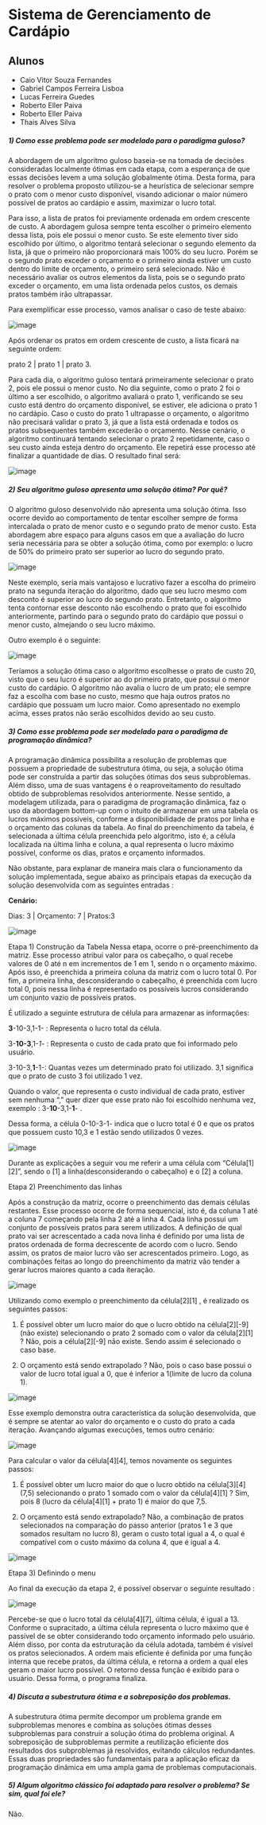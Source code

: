 # Sistema de Gerenciamento de Cardápio
## Alunos

* Caio Vitor Souza Fernandes
* Gabriel Campos Ferreira Lisboa
* Lucas Ferreira Guedes
* Roberto Eller Paiva
* Roberto Eller Paiva
* Thais Alves Silva

##### 1) Como esse problema pode ser modelado para o paradigma guloso? 
A abordagem de um algoritmo guloso baseia-se na tomada de decisões consideradas localmente ótimas em cada etapa, com a esperança de que essas decisões levem a uma solução globalmente ótima.
Desta forma, para resolver o problema proposto utilizou-se a heurística de selecionar sempre o prato com o menor custo disponível, visando adicionar o maior número possível de pratos ao cardápio e assim, maximizar o lucro total. 

Para isso, a lista de pratos foi previamente ordenada em ordem crescente de custo. A abordagem gulosa sempre tenta escolher o primeiro elemento dessa lista, 
pois ele possui o menor custo. Se este elemento tiver sido escolhido por último, o algoritmo tentará selecionar o segundo elemento da lista, já que o primeiro não proporcionará mais 100% do seu lucro. 
Porém se o segundo prato exceder o orçamento e o primeiro ainda estiver um custo dentro do limite de orçamento, o primeiro será selecionado. Não é necessário avaliar os outros elementos da lista, 
pois se o segundo prato exceder o orçamento, em uma lista ordenada pelos custos, os demais pratos também irão ultrapassar.

Para exemplificar esse processo, vamos analisar o caso de teste abaixo:

![image](https://github.com/gabrielclisboa/GerenciadorCardapio/assets/72041841/38d7c6b6-b319-4ba0-bd8f-ced01185103b)

Após ordenar os pratos em ordem crescente de custo, a lista ficará na seguinte ordem: 

prato 2 | prato 1 | prato 3. 

Para cada dia, o algoritmo guloso tentará primeiramente selecionar o prato 2, pois ele possui o menor custo. No dia seguinte, como o prato 2 foi o último a ser escolhido, o algoritmo avaliará o prato 1, verificando se seu custo está dentro do orçamento disponível, se estiver, ele adiciona o prato 1 no cardápio.
Caso o custo do prato 1 ultrapasse o orçamento, o algoritmo não precisará validar o prato 3, já que a lista está ordenada e todos os pratos subsequentes também excederão o orçamento. Nesse cenário, o algoritmo continuará tentando selecionar o prato 2 repetidamente, caso o seu custo ainda esteja dentro do orçamento. Ele repetirá esse processo até finalizar a quantidade de dias.
O resultado final será: 

![image](https://github.com/gabrielclisboa/GerenciadorCardapio/assets/72041841/a74eded4-7ea8-4d7c-807f-47654a88e747)


##### 2) Seu algoritmo guloso apresenta uma solução ótima? Por quê? 

O algoritmo guloso desenvolvido não apresenta uma solução ótima. Isso ocorre devido ao comportamento de tentar escolher sempre de forma intercalada o prato de menor custo e o segundo prato de menor custo. Esta abordagem abre espaço para alguns casos em que a avaliação do lucro seria necessária para se obter a solução ótima, como por exemplo: o lucro de 50% do primeiro prato ser superior ao lucro do segundo prato.

![image](https://github.com/gabrielclisboa/GerenciadorCardapio/assets/72041841/fccb29a7-bf33-497a-bbd0-e2d64b17a0e8)

Neste exemplo, seria mais vantajoso e lucrativo fazer a escolha do primeiro prato na segunda iteração do algoritmo, dado que seu lucro mesmo com desconto é superior ao lucro do segundo prato. Entretanto, o algoritmo tenta contornar esse desconto não escolhendo o prato que foi escolhido anteriormente, partindo para o segundo prato do cardápio que possui o menor custo, almejando o seu lucro máximo.

Outro exemplo é o seguinte:

![image](https://github.com/gabrielclisboa/GerenciadorCardapio/assets/72041841/45dc5598-c28a-48ab-b807-f7eadcad0e75)

Teríamos a solução ótima caso o algoritmo escolhesse o prato de custo 20, visto que o seu lucro é superior ao do primeiro prato, que possui o menor custo do cardápio. O algoritmo não avalia o lucro de um prato; ele sempre faz a escolha com base no custo, mesmo que haja outros pratos no cardápio que possuam um lucro maior. Como apresentado no exemplo acima, esses pratos não serão escolhidos devido ao seu custo.

##### 3) Como esse problema pode ser modelado para o paradigma de programação dinâmica? 
A programação dinâmica possibilita a resolução de problemas que possuem a propriedade de subestrutura ótima, ou seja, a solução ótima pode ser  construída a partir das soluções ótimas dos seus subproblemas. Além disso, uma de suas vantagens é o reaproveitamento do resultado obtido de subproblemas resolvidos anteriormente. Nesse sentido, a modelagem utilizada, para o paradigma de programação dinâmica, faz o uso da abordagem bottom-up com o intuito de armazenar em uma tabela os lucros máximos possíveis, conforme a disponibilidade de pratos por linha e o orçamento das colunas da tabela. Ao final do preenchimento da tabela, é selecionada a última célula preenchida pelo algoritmo, isto é, a célula localizada na última linha e coluna, a qual representa o lucro máximo possível, conforme os dias, pratos e orçamento informados.

Não obstante, para explanar de maneira mais clara o funcionamento da solução implementada, segue abaixo as principais etapas da execução da solução desenvolvida com as seguintes entradas :

**Cenário:**

Dias: 3      |           Orçamento: 7          |            Pratos:3

![image](https://github.com/gabrielclisboa/GerenciadorCardapio/assets/72041841/9851bc17-b2d3-4757-ac53-9fda4c20c451)

Etapa 1) Construção da Tabela
Nessa etapa, ocorre o pré-preenchimento da matriz. Esse processo atribui valor para os cabeçalho, o qual recebe valores de 0 até n em incrementos de 1 em 1, sendo n o orçamento máximo. Após isso, é preenchida a primeira coluna da matriz com o lucro total 0. Por fim, a primeira linha, desconsiderando o cabeçalho, é preenchida com lucro total 0, pois nessa linha é representado os possíveis lucros considerando um conjunto vazio de possíveis pratos. 

É utilizado a seguinte estrutura de célula para armazenar as informações:

**3**-10-3,1-1- : Representa o lucro total da célula.

3-**10-3**,1-*1*- : Representa o custo de cada prato que foi informado pelo usuário.

3-10-3,**1**-1-:  Quantas vezes um determinado prato foi utilizado. 3,1 significa que o prato de custo 3 foi utilizado 1 vez. 

Quando o valor, que representa o custo individual de cada prato, estiver sem nenhuma “,” quer dizer que esse prato não foi escolhido nenhuma vez, exemplo :  3-**10**-3,1-**1**- .

Dessa forma, a célula 0-10-3-1- indica que o lucro total é 0 e que os pratos que possuem custo 10,3 e 1 estão sendo utilizados 0 vezes.

![image](https://github.com/gabrielclisboa/GerenciadorCardapio/assets/72041841/a91577a7-fd3a-48fc-a28f-c93e15799cb2)

Durante as explicações a seguir vou me referir a uma célula com “Célula[1][2]”, sendo o [1] a linha(desconsiderando o cabeçalho) e o [2] a coluna.

Etapa 2) Preenchimento das linhas

Após a construção da matriz, ocorre o preenchimento das demais células restantes. Esse processo ocorre de forma sequencial, isto é, da coluna 1 até a coluna 7 começando pela linha 2 até a linha 4. Cada linha possui um conjunto de possíveis pratos para serem utilizados. A definição de qual prato vai ser acrescentado a cada nova linha é definido por uma lista de pratos ordenada de forma decrescente de acordo com o lucro. Sendo assim, os pratos de maior lucro vão ser acrescentados primeiro. Logo, as combinações feitas ao longo do preenchimento da matriz vão tender a gerar lucros maiores quanto a cada iteração.

![image](https://github.com/gabrielclisboa/GerenciadorCardapio/assets/72041841/7a084160-d8c4-401a-b033-fb484eaee1ed)

Utilizando como exemplo o preenchimento da célula[2][1] , é realizado os seguintes passos:

1) É possível obter um lucro maior do que o lucro obtido na célula[2][-9] (não existe)  selecionando o prato 2 somado com o valor da célula[2][1] ? Não, pois a célula[2][-9] não existe. Sendo assim é selecionado o caso base.


2) O orçamento está sendo extrapolado ? Não, pois o caso base possui o valor de lucro total igual a 0, que é inferior a 1(limite de lucro da coluna 1).	

![image](https://github.com/gabrielclisboa/GerenciadorCardapio/assets/72041841/05265f12-4da3-4ec2-8fa0-0227f3ce08e6)

Esse exemplo demonstra outra característica da solução desenvolvida, que é sempre se atentar ao valor do orçamento e o custo do prato a cada iteração. Avançando algumas execuções, temos outro cenário:

![image](https://github.com/gabrielclisboa/GerenciadorCardapio/assets/72041841/873f3e68-27f1-44da-8ff0-d68f19d85ed0)

Para calcular o valor da célula[4][4], temos novamente os seguintes passos:

1) É possível obter um lucro maior do que o lucro obtido na célula[3][4] (7,5)  selecionando o prato 1 somado com o valor da célula[4][1] ? Sim, pois 8 (lucro da célula[4][1] + prato 1) é maior do que 7,5.

3) O orçamento está sendo extrapolado? Não, a combinação de pratos selecionados na comparação do passo anterior (pratos 1 e 3 que somados resultam no lucro 8), geram o custo total igual a 4, o qual é compatível com o custo máximo da coluna 4, que é igual a 4.

![image](https://github.com/gabrielclisboa/GerenciadorCardapio/assets/72041841/71a7529e-4909-4919-950f-a934f2f7aca4)

Etapa 3) Definindo o menu

Ao final da execução da etapa 2, é possível observar o seguinte resultado : 

![image](https://github.com/gabrielclisboa/GerenciadorCardapio/assets/72041841/7a1df521-4965-4a03-b92b-532b6f30b042)

Percebe-se que o lucro total da célula[4][7], última célula, é igual a 13. Conforme o supracitado, a última célula representa o lucro máximo que é passível de se obter considerando todo orçamento informado pelo usuário. Além disso, por conta da estruturação da célula adotada, também é visível os pratos selecionados. A ordem mais eficiente é definida por uma função interna que recebe pratos, da última célula, e retorna a ordem a qual eles geram o maior lucro possível. O retorno dessa função é exibido para o usuário. Dessa forma, o programa finaliza.

##### 4) Discuta a subestrutura ótima e a sobreposição dos problemas. 

A subestrutura ótima permite decompor um problema grande em subproblemas menores e combina as soluções ótimas desses subproblemas para construir a solução ótima do problema original. A sobreposição de subproblemas permite a reutilização eficiente dos resultados dos subproblemas já resolvidos, evitando cálculos redundantes. Essas duas propriedades são fundamentais para a aplicação eficaz da programação dinâmica em uma ampla gama de problemas computacionais.

##### 5) Algum algoritmo clássico foi adaptado para resolver o problema? Se sim, qual foi ele? 

Não.






  
